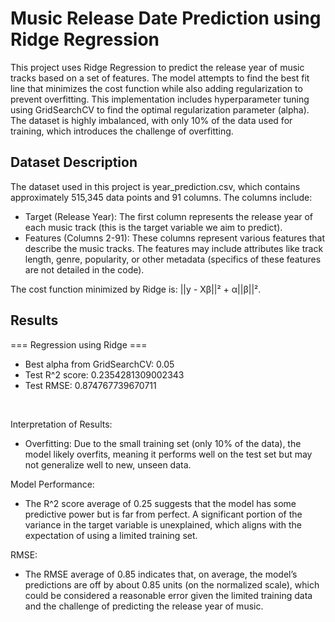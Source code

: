# Music Release Date Prediction using Ridge Regression

This project uses Ridge Regression to predict the release year of music tracks based on a set of features. The model attempts to find the best fit line that minimizes the cost function while also adding regularization to prevent overfitting. This implementation includes hyperparameter tuning using GridSearchCV to find the optimal regularization parameter (alpha). The dataset is highly imbalanced, with only 10% of the data used for training, which introduces the challenge of overfitting.

## Dataset Description
The dataset used in this project is year_prediction.csv, which contains approximately 515,345 data points and 91 columns. The columns include:
- Target (Release Year): The first column represents the release year of each music track (this is the target variable we aim to predict).
- Features (Columns 2-91): These columns represent various features that describe the music tracks. The features may include attributes like track length, genre, popularity, or other metadata (specifics of these features are not detailed in the code).  

The cost function minimized by Ridge is: ||y - Xβ||² + α||β||².

## Results
=== Regression using Ridge ===
 - Best alpha from GridSearchCV: 0.05
 - Test R^2 score: 0.2354281309002343
 - Test RMSE: 0.874767739670711  
<br>

Interpretation of Results: 
 - Overfitting: Due to the small training set (only 10% of the data), the model likely overfits, meaning it performs well on the test set but may not generalize well to new, unseen data.

Model Performance: 
 - The R^2 score average of 0.25 suggests that the model has some predictive power but is far from perfect. A significant portion of the variance in the target variable is unexplained, which aligns with the expectation of using a limited training set.

RMSE: 
 - The RMSE average of 0.85 indicates that, on average, the model’s predictions are off by about 0.85 units (on the normalized scale), which could be considered a reasonable error given the limited training data and the challenge of predicting the release year of music.
